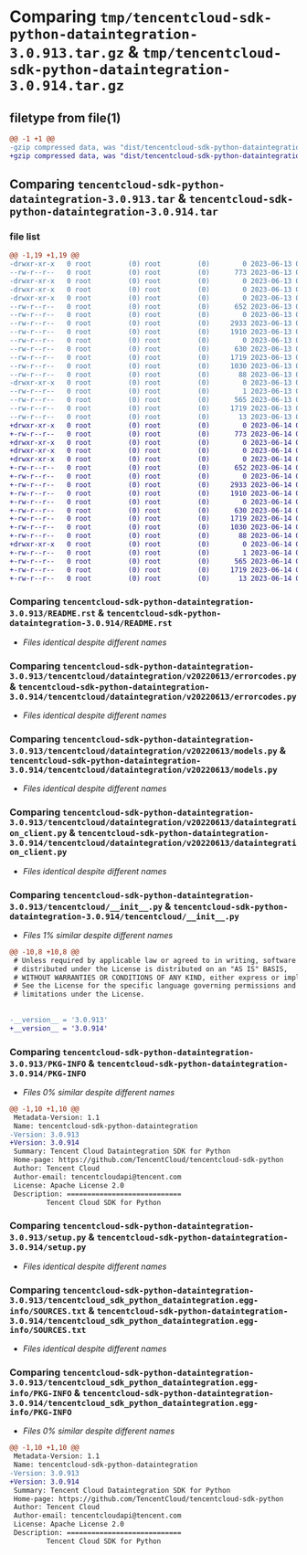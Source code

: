 # Comparing `tmp/tencentcloud-sdk-python-dataintegration-3.0.913.tar.gz` & `tmp/tencentcloud-sdk-python-dataintegration-3.0.914.tar.gz`

## filetype from file(1)

```diff
@@ -1 +1 @@
-gzip compressed data, was "dist/tencentcloud-sdk-python-dataintegration-3.0.913.tar", last modified: Tue Jun 13 02:09:19 2023, max compression
+gzip compressed data, was "dist/tencentcloud-sdk-python-dataintegration-3.0.914.tar", last modified: Wed Jun 14 00:24:19 2023, max compression
```

## Comparing `tencentcloud-sdk-python-dataintegration-3.0.913.tar` & `tencentcloud-sdk-python-dataintegration-3.0.914.tar`

### file list

```diff
@@ -1,19 +1,19 @@
-drwxr-xr-x   0 root         (0) root         (0)        0 2023-06-13 02:09:19.000000 tencentcloud-sdk-python-dataintegration-3.0.913/
--rw-r--r--   0 root         (0) root         (0)      773 2023-06-13 02:09:19.000000 tencentcloud-sdk-python-dataintegration-3.0.913/README.rst
-drwxr-xr-x   0 root         (0) root         (0)        0 2023-06-13 02:09:19.000000 tencentcloud-sdk-python-dataintegration-3.0.913/tencentcloud/
-drwxr-xr-x   0 root         (0) root         (0)        0 2023-06-13 02:09:19.000000 tencentcloud-sdk-python-dataintegration-3.0.913/tencentcloud/dataintegration/
-drwxr-xr-x   0 root         (0) root         (0)        0 2023-06-13 02:09:19.000000 tencentcloud-sdk-python-dataintegration-3.0.913/tencentcloud/dataintegration/v20220613/
--rw-r--r--   0 root         (0) root         (0)      652 2023-06-13 02:09:19.000000 tencentcloud-sdk-python-dataintegration-3.0.913/tencentcloud/dataintegration/v20220613/errorcodes.py
--rw-r--r--   0 root         (0) root         (0)        0 2023-06-13 02:09:19.000000 tencentcloud-sdk-python-dataintegration-3.0.913/tencentcloud/dataintegration/v20220613/__init__.py
--rw-r--r--   0 root         (0) root         (0)     2933 2023-06-13 02:09:19.000000 tencentcloud-sdk-python-dataintegration-3.0.913/tencentcloud/dataintegration/v20220613/models.py
--rw-r--r--   0 root         (0) root         (0)     1910 2023-06-13 02:09:19.000000 tencentcloud-sdk-python-dataintegration-3.0.913/tencentcloud/dataintegration/v20220613/dataintegration_client.py
--rw-r--r--   0 root         (0) root         (0)        0 2023-06-13 02:09:19.000000 tencentcloud-sdk-python-dataintegration-3.0.913/tencentcloud/dataintegration/__init__.py
--rw-r--r--   0 root         (0) root         (0)      630 2023-06-13 02:09:19.000000 tencentcloud-sdk-python-dataintegration-3.0.913/tencentcloud/__init__.py
--rw-r--r--   0 root         (0) root         (0)     1719 2023-06-13 02:09:19.000000 tencentcloud-sdk-python-dataintegration-3.0.913/PKG-INFO
--rw-r--r--   0 root         (0) root         (0)     1030 2023-06-13 02:09:19.000000 tencentcloud-sdk-python-dataintegration-3.0.913/setup.py
--rw-r--r--   0 root         (0) root         (0)       88 2023-06-13 02:09:19.000000 tencentcloud-sdk-python-dataintegration-3.0.913/setup.cfg
-drwxr-xr-x   0 root         (0) root         (0)        0 2023-06-13 02:09:19.000000 tencentcloud-sdk-python-dataintegration-3.0.913/tencentcloud_sdk_python_dataintegration.egg-info/
--rw-r--r--   0 root         (0) root         (0)        1 2023-06-13 02:09:19.000000 tencentcloud-sdk-python-dataintegration-3.0.913/tencentcloud_sdk_python_dataintegration.egg-info/dependency_links.txt
--rw-r--r--   0 root         (0) root         (0)      565 2023-06-13 02:09:19.000000 tencentcloud-sdk-python-dataintegration-3.0.913/tencentcloud_sdk_python_dataintegration.egg-info/SOURCES.txt
--rw-r--r--   0 root         (0) root         (0)     1719 2023-06-13 02:09:19.000000 tencentcloud-sdk-python-dataintegration-3.0.913/tencentcloud_sdk_python_dataintegration.egg-info/PKG-INFO
--rw-r--r--   0 root         (0) root         (0)       13 2023-06-13 02:09:19.000000 tencentcloud-sdk-python-dataintegration-3.0.913/tencentcloud_sdk_python_dataintegration.egg-info/top_level.txt
+drwxr-xr-x   0 root         (0) root         (0)        0 2023-06-14 00:24:19.000000 tencentcloud-sdk-python-dataintegration-3.0.914/
+-rw-r--r--   0 root         (0) root         (0)      773 2023-06-14 00:24:19.000000 tencentcloud-sdk-python-dataintegration-3.0.914/README.rst
+drwxr-xr-x   0 root         (0) root         (0)        0 2023-06-14 00:24:19.000000 tencentcloud-sdk-python-dataintegration-3.0.914/tencentcloud/
+drwxr-xr-x   0 root         (0) root         (0)        0 2023-06-14 00:24:19.000000 tencentcloud-sdk-python-dataintegration-3.0.914/tencentcloud/dataintegration/
+drwxr-xr-x   0 root         (0) root         (0)        0 2023-06-14 00:24:19.000000 tencentcloud-sdk-python-dataintegration-3.0.914/tencentcloud/dataintegration/v20220613/
+-rw-r--r--   0 root         (0) root         (0)      652 2023-06-14 00:24:19.000000 tencentcloud-sdk-python-dataintegration-3.0.914/tencentcloud/dataintegration/v20220613/errorcodes.py
+-rw-r--r--   0 root         (0) root         (0)        0 2023-06-14 00:24:19.000000 tencentcloud-sdk-python-dataintegration-3.0.914/tencentcloud/dataintegration/v20220613/__init__.py
+-rw-r--r--   0 root         (0) root         (0)     2933 2023-06-14 00:24:19.000000 tencentcloud-sdk-python-dataintegration-3.0.914/tencentcloud/dataintegration/v20220613/models.py
+-rw-r--r--   0 root         (0) root         (0)     1910 2023-06-14 00:24:19.000000 tencentcloud-sdk-python-dataintegration-3.0.914/tencentcloud/dataintegration/v20220613/dataintegration_client.py
+-rw-r--r--   0 root         (0) root         (0)        0 2023-06-14 00:24:19.000000 tencentcloud-sdk-python-dataintegration-3.0.914/tencentcloud/dataintegration/__init__.py
+-rw-r--r--   0 root         (0) root         (0)      630 2023-06-14 00:24:19.000000 tencentcloud-sdk-python-dataintegration-3.0.914/tencentcloud/__init__.py
+-rw-r--r--   0 root         (0) root         (0)     1719 2023-06-14 00:24:19.000000 tencentcloud-sdk-python-dataintegration-3.0.914/PKG-INFO
+-rw-r--r--   0 root         (0) root         (0)     1030 2023-06-14 00:24:19.000000 tencentcloud-sdk-python-dataintegration-3.0.914/setup.py
+-rw-r--r--   0 root         (0) root         (0)       88 2023-06-14 00:24:19.000000 tencentcloud-sdk-python-dataintegration-3.0.914/setup.cfg
+drwxr-xr-x   0 root         (0) root         (0)        0 2023-06-14 00:24:19.000000 tencentcloud-sdk-python-dataintegration-3.0.914/tencentcloud_sdk_python_dataintegration.egg-info/
+-rw-r--r--   0 root         (0) root         (0)        1 2023-06-14 00:24:19.000000 tencentcloud-sdk-python-dataintegration-3.0.914/tencentcloud_sdk_python_dataintegration.egg-info/dependency_links.txt
+-rw-r--r--   0 root         (0) root         (0)      565 2023-06-14 00:24:19.000000 tencentcloud-sdk-python-dataintegration-3.0.914/tencentcloud_sdk_python_dataintegration.egg-info/SOURCES.txt
+-rw-r--r--   0 root         (0) root         (0)     1719 2023-06-14 00:24:19.000000 tencentcloud-sdk-python-dataintegration-3.0.914/tencentcloud_sdk_python_dataintegration.egg-info/PKG-INFO
+-rw-r--r--   0 root         (0) root         (0)       13 2023-06-14 00:24:19.000000 tencentcloud-sdk-python-dataintegration-3.0.914/tencentcloud_sdk_python_dataintegration.egg-info/top_level.txt
```

### Comparing `tencentcloud-sdk-python-dataintegration-3.0.913/README.rst` & `tencentcloud-sdk-python-dataintegration-3.0.914/README.rst`

 * *Files identical despite different names*

### Comparing `tencentcloud-sdk-python-dataintegration-3.0.913/tencentcloud/dataintegration/v20220613/errorcodes.py` & `tencentcloud-sdk-python-dataintegration-3.0.914/tencentcloud/dataintegration/v20220613/errorcodes.py`

 * *Files identical despite different names*

### Comparing `tencentcloud-sdk-python-dataintegration-3.0.913/tencentcloud/dataintegration/v20220613/models.py` & `tencentcloud-sdk-python-dataintegration-3.0.914/tencentcloud/dataintegration/v20220613/models.py`

 * *Files identical despite different names*

### Comparing `tencentcloud-sdk-python-dataintegration-3.0.913/tencentcloud/dataintegration/v20220613/dataintegration_client.py` & `tencentcloud-sdk-python-dataintegration-3.0.914/tencentcloud/dataintegration/v20220613/dataintegration_client.py`

 * *Files identical despite different names*

### Comparing `tencentcloud-sdk-python-dataintegration-3.0.913/tencentcloud/__init__.py` & `tencentcloud-sdk-python-dataintegration-3.0.914/tencentcloud/__init__.py`

 * *Files 1% similar despite different names*

```diff
@@ -10,8 +10,8 @@
 # Unless required by applicable law or agreed to in writing, software
 # distributed under the License is distributed on an "AS IS" BASIS,
 # WITHOUT WARRANTIES OR CONDITIONS OF ANY KIND, either express or implied.
 # See the License for the specific language governing permissions and
 # limitations under the License.
 
 
-__version__ = '3.0.913'
+__version__ = '3.0.914'
```

### Comparing `tencentcloud-sdk-python-dataintegration-3.0.913/PKG-INFO` & `tencentcloud-sdk-python-dataintegration-3.0.914/PKG-INFO`

 * *Files 0% similar despite different names*

```diff
@@ -1,10 +1,10 @@
 Metadata-Version: 1.1
 Name: tencentcloud-sdk-python-dataintegration
-Version: 3.0.913
+Version: 3.0.914
 Summary: Tencent Cloud Dataintegration SDK for Python
 Home-page: https://github.com/TencentCloud/tencentcloud-sdk-python
 Author: Tencent Cloud
 Author-email: tencentcloudapi@tencent.com
 License: Apache License 2.0
 Description: ============================
         Tencent Cloud SDK for Python
```

### Comparing `tencentcloud-sdk-python-dataintegration-3.0.913/setup.py` & `tencentcloud-sdk-python-dataintegration-3.0.914/setup.py`

 * *Files identical despite different names*

### Comparing `tencentcloud-sdk-python-dataintegration-3.0.913/tencentcloud_sdk_python_dataintegration.egg-info/SOURCES.txt` & `tencentcloud-sdk-python-dataintegration-3.0.914/tencentcloud_sdk_python_dataintegration.egg-info/SOURCES.txt`

 * *Files identical despite different names*

### Comparing `tencentcloud-sdk-python-dataintegration-3.0.913/tencentcloud_sdk_python_dataintegration.egg-info/PKG-INFO` & `tencentcloud-sdk-python-dataintegration-3.0.914/tencentcloud_sdk_python_dataintegration.egg-info/PKG-INFO`

 * *Files 0% similar despite different names*

```diff
@@ -1,10 +1,10 @@
 Metadata-Version: 1.1
 Name: tencentcloud-sdk-python-dataintegration
-Version: 3.0.913
+Version: 3.0.914
 Summary: Tencent Cloud Dataintegration SDK for Python
 Home-page: https://github.com/TencentCloud/tencentcloud-sdk-python
 Author: Tencent Cloud
 Author-email: tencentcloudapi@tencent.com
 License: Apache License 2.0
 Description: ============================
         Tencent Cloud SDK for Python
```

